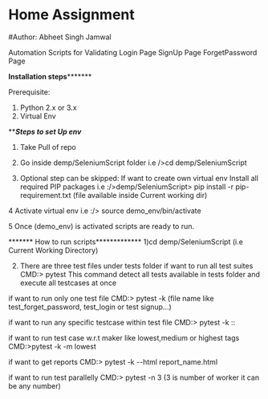 # Home Assignment 
#Author: Abheet Singh Jamwal



Automation Scripts for Validating 
  Login Page
  SignUp Page
  ForgetPassword Page
  
  
  ****************Installation steps***********************
  
  Prerequisite:
  
  1) Python 2.x or 3.x
  2) Virtual Env
  
  *******Steps to set Up env*****
  1) Take Pull of repo 
  
  2) Go inside demp/SeleniumScript folder
  	i.e />cd demp/SeleniumScript
    
  3) Optional step can be skipped: If want to create own virtual env Install all required PIP packages
  	i.e 	:/>demp/SeleniumScript> pip install -r pip-requirement.txt (file available inside Current working dir)
    
  4 Activate  virtual env 
  	i.e :/> source demo_env/bin/activate <enter>
  
  5 Once (demo_env) is activated scripts are ready to run.
  
  ******* How to run scripts*************
  1)cd demp/SeleniumScript (i.e Current Working Directory)
  
  2) There are three test files under tests folder
  	if want to run all test suites
    CMD:> pytest <enter> This command detect all tests available in tests folder and execute all testcases at once
  
  if want to run only one test file
  CMD:> pytest -k <Test file name> <enter> (file name like test_forget_password, test_login or test signup...)
  
  if want to run any specific testcase within test file
    CMD:> pytest -k <Test file name>::<test Case method_name> <enter>  
  
  if want to run test case w.r.t maker like lowest,medium or highest tags    
  		CMD:>pytest -k <Test file name> -m lowest <enter>
  
  if want to get reports
  	CMD:> pytest -k <Test file name> --html report_name.html <enter>	
  
  if want to run test parallelly
  		CMD:> pytest -n 3 (3 is number of worker it can be any number)
  			
  
